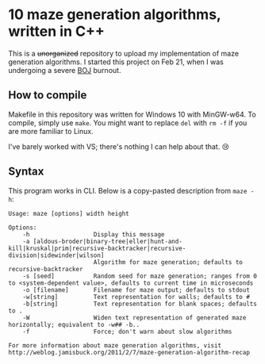 # 10 maze generation algorithms, written in C++

This is a ~~unorganized~~ repository to upload my implementation of maze generation algorithms. I started this project on Feb 21, when I was undergoing a severe [BOJ](http://icpc.me/) burnout.

## How to compile

Makefile in this repository was written for Windows 10 with MinGW-w64. To compile, simply use `make`. You might want to replace `del` with `rm -f` if you are more familiar to Linux.

I've barely worked with VS; there's nothing I can help about that. 😢

## Syntax

This program works in CLI. Below is a copy-pasted description from `maze -h`:

    Usage: maze [options] width height

    Options:
        -h                  Display this message
        -a [aldous-broder|binary-tree|eller|hunt-and-kill|kruskal|prim|recursive-backtracker|recursive-division|sidewinder|wilson]
                            Algorithm for maze generation; defaults to recursive-backtracker
        -s [seed]           Random seed for maze generation; ranges from 0 to <system-dependent value>, defaults to current time in microseconds
        -o [filename]       Filename for maze output; defaults to stdout
        -w[string]          Text representation for walls; defaults to #
        -b[string]          Text representation for blank spaces; defaults to .
        -W                  Widen text representation of generated maze horizontally; equivalent to -w## -b..
        -f                  Force; don't warn about slow algorithms

    For more information about maze generation algorithms, visit http://weblog.jamisbuck.org/2011/2/7/maze-generation-algorithm-recap